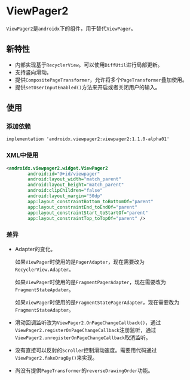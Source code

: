 # ViewPager2

`ViewPager2`是`androidx`下的组件，用于替代`ViewPager`。

## 新特性

* 内部实现基于`RecyclerView`。可以使用`DiffUtil`进行局部更新。
* 支持竖向滑动。
* 提供`CompositePageTransformer`，允许将多个`PageTransformer`叠加使用。
* 提供`setUserInputEnabled()`方法来开启或者关闭用户的输入。



## 使用

### 添加依赖

```
implementation 'androidx.viewpager2:viewpager2:1.1.0-alpha01'
```

### XML中使用

```xml
<androidx.viewpager2.widget.ViewPager2
        android:id="@+id/viewpager"
        android:layout_width="match_parent"
        android:layout_height="match_parent"
        android:clipChildren="false"
        android:layout_margin="50dp"
        app:layout_constraintBottom_toBottomOf="parent"
        app:layout_constraintEnd_toEndOf="parent"
        app:layout_constraintStart_toStartOf="parent"
        app:layout_constraintTop_toTopOf="parent" />
```

### 差异

* Adapter的变化。

  如果`ViewPager`时使用的是`PagerAdapter`，现在需要改为`RecyclerView.Adapter`。

  如果`ViewPager`时使用的是`FragmentPagerAdapter`，现在需要改为`FragmentStateApdater`。

  如果`ViewPager`时使用的是`FragmentStatePagerAdapter`，现在需要改为`FragmentStateAdapter`。

* 滑动回调监听改为`ViewPager2.OnPageChangeCallback()`，通过`ViewPager2.registerOnPageChangeCallback`注册监听，通过`ViewPager2.unregisterOnPageChangeCallback`取消监听。

* 没有直接可以反射的`Scroller`控制滑动速度。需要用代码通过`ViewPager2.fakeDragBy()`来实现。
* 尚没有提供`PageTransformer`的`reverseDrawingOrder`功能。